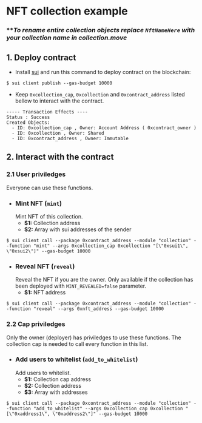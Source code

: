 # **NFT collection example**

### ***To rename entire collection objects replace `NftNameHere` with your collection name in collection.move*

## **1. Deploy contract**
* Install [sui](https://docs.sui.io/devnet/learn) and run this command to deploy contract on the blockchain:
```
$ sui client publish --gas-budget 10000
```
* Keep `0xcollection_cap`, `0xcollection` and `0xcontract_address` listed bellow to interact with the contract.
```
----- Transaction Effects ----
Status : Success
Created Objects:
  - ID: 0xcollection_cap , Owner: Account Address ( 0xcontract_owner )
  - ID: 0xcollection , Owner: Shared
  - ID: 0xcontract_address , Owner: Immutable
```
## **2. Interact with the contract**
### **2.1 User priviledges**
Everyone can use these functions.
* ### **Mint NFT (`mint`)**
  Mint NFT of this collection.
  * **$1:** Collection address
  * **$2:** Array with sui addresses of the sender
```
$ sui client call --package 0xcontract_address --module "collection" --function "mint" --args 0xcollection_cap 0xcollection "[\"0xsui1\", \"0xsui2\"]" --gas-budget 10000
```
* ### **Reveal NFT (`reveal`)**
  Reveal the NFT if you are the owner. Only available if the collection has been deployed with `MINT_REVEALED=false` parameter.
  * **$1:** NFT address
```
$ sui client call --package 0xcontract_address --module "collection" --function "reveal" --args 0xnft_address --gas-budget 10000
```
### **2.2 Cap priviledges**
Only the owner (deployer) has priviledges to use these functions. The collection cap is needed to call every function in this list.
* ### **Add users to whitelist (`add_to_whitelist`)**
  Add users to whitelist.
  * **$1:** Collection cap address
  * **$2:** Collection address
  * **$3:** Array with addresses
```
$ sui client call --package 0xcontract_address --module "collection" --function "add_to_whitelist" --args 0xcollection_cap 0xcollection "[\"0xaddress1\", \"0xaddress2\"]" --gas-budget 10000
```